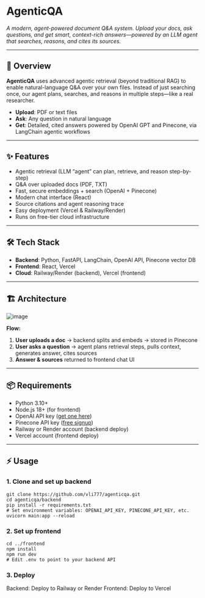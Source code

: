 # AgenticQA

*A modern, agent-powered document Q&A system. Upload your docs, ask questions, and get smart, context-rich answers—powered by an LLM agent that searches, reasons, and cites its sources.*

---

## 🚀 Overview

**AgenticQA** uses advanced agentic retrieval (beyond traditional RAG) to enable natural-language Q&A over your own files. Instead of just searching once, our agent plans, searches, and reasons in multiple steps—like a real researcher.

- **Upload**: PDF or text files  
- **Ask**: Any question in natural language  
- **Get**: Detailed, cited answers powered by OpenAI GPT and Pinecone, via LangChain agentic workflows

---

## ✨ Features

- Agentic retrieval (LLM “agent” can plan, retrieve, and reason step-by-step)
- Q&A over uploaded docs (PDF, TXT)
- Fast, secure embeddings + search (OpenAI + Pinecone)
- Modern chat interface (React)
- Source citations and agent reasoning trace
- Easy deployment (Vercel & Railway/Render)
- Runs on free-tier cloud infrastructure

---

## 🛠️ Tech Stack

- **Backend**: Python, FastAPI, LangChain, OpenAI API, Pinecone vector DB  
- **Frontend**: React, Vercel  
- **Cloud**: Railway/Render (backend), Vercel (frontend)

---

## 🏗️ Architecture
![image](https://github.com/user-attachments/assets/5ddb6149-a73a-4607-9f60-985b52d44e1c)

**Flow:**
1. **User uploads a doc** → backend splits and embeds → stored in Pinecone
2. **User asks a question** → agent plans retrieval steps, pulls context, generates answer, cites sources
3. **Answer & sources** returned to frontend chat UI

---

## 📦 Requirements

- Python 3.10+
- Node.js 18+ (for frontend)
- OpenAI API key ([get one here](https://platform.openai.com/signup))
- Pinecone API key ([free signup](https://www.pinecone.io/start/))
- Railway or Render account (backend deploy)
- Vercel account (frontend deploy)

---

## ⚡ Usage

### 1. Clone and set up backend

```
git clone https://github.com/vli777/agenticqa.git
cd agenticqa/backend
pip install -r requirements.txt
# Set environment variables: OPENAI_API_KEY, PINECONE_API_KEY, etc.
uvicorn main:app --reload
```

### 2. Set up frontend
```
cd ../frontend
npm install
npm run dev
# Edit .env to point to your backend API
```

### 3. Deploy
Backend: Deploy to Railway or Render
Frontend: Deploy to Vercel
